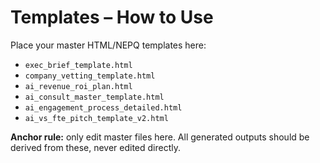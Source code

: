 # Templates – How to Use
Place your master HTML/NEPQ templates here:

- `exec_brief_template.html`
- `company_vetting_template.html`
- `ai_revenue_roi_plan.html`
- `ai_consult_master_template.html`
- `ai_engagement_process_detailed.html`
- `ai_vs_fte_pitch_template_v2.html`

**Anchor rule:** only edit master files here. All generated outputs should be derived from these, never edited directly.
